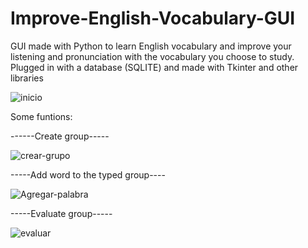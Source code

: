 # Improve-English-Vocabulary-GUI
GUI made with Python to learn English vocabulary and improve your listening and pronunciation with the vocabulary you choose to study. Plugged in with a database (SQLITE) and made with Tkinter and other libraries 

![inicio](https://user-images.githubusercontent.com/88798108/169091443-ae5bb57f-1416-4762-adfa-b25ef7d23e5f.PNG)


Some funtions:


------Create group-----

![crear-grupo](https://user-images.githubusercontent.com/88798108/169091646-acadea19-5038-404c-ba39-b78da71abe9f.png)


-----Add word to the typed group----

![Agregar-palabra](https://user-images.githubusercontent.com/88798108/169091984-8c83ed90-912e-457e-aa94-8a68d9e2f65b.png)


-----Evaluate group-----

![evaluar](https://user-images.githubusercontent.com/88798108/169092223-a211bffd-04f2-4996-9335-612d8cf177ce.png)

